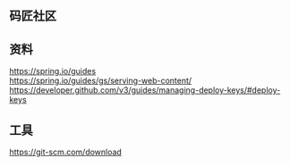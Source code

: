 ## 码匠社区
## 资料
https://spring.io/guides  
https://spring.io/guides/gs/serving-web-content/  
https://developer.github.com/v3/guides/managing-deploy-keys/#deploy-keys  
## 工具
https://git-scm.com/download